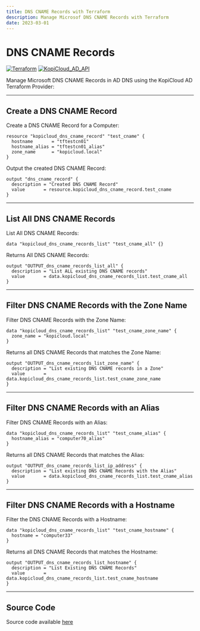 ```yaml
---
title: DNS CNAME Records with Terraform
description: Manage Microsof DNS CNAME Records with Terraform
date: 2023-03-01
---
```


# DNS CNAME Records
[![Terraform](https://img.shields.io/badge/terraform-v1.3+-blue.svg)](https://www.terraform.io/downloads.html) [![KopiCloud_AD_API](https://img.shields.io/badge/kopiCloud_ad-v1.0+-blueviolet.svg)](https://www.kopicloud-ad-api.com)

Manage Microsoft DNS CNAME Records in AD DNS using the KopiCloud AD Terraform Provider:

----

## Create a DNS CNAME Record

Create a DNS CNAME Record for a Computer:

```
resource "kopicloud_dns_cname_record" "test_cname" {
  hostname       = "tftestcn01"
  hostname_alias = "tftestcn01_alias"
  zone_name      = "kopicloud.local"
}
```

Output the created DNS CNAME Record:

```
output "dns_cname_record" {
  description = "Created DNS CNAME Record"
  value       = resource.kopicloud_dns_cname_record.test_cname
}
```

----

## List All DNS CNAME Records

List All DNS CNAME Records:

```
data "kopicloud_dns_cname_records_list" "test_cname_all" {}
```

Returns All DNS CNAME Records:

```
output "OUTPUT_dns_cname_records_list_all" {
  description = "List ALL existing DNS CNAME records"
  value       = data.kopicloud_dns_cname_records_list.test_cname_all
}
```

----

## Filter DNS CNAME Records with the Zone Name

Filter DNS CNAME Records with the Zone Name:

```
data "kopicloud_dns_cname_records_list" "test_cname_zone_name" {
  zone_name = "kopicloud.local"
}
```

Returns all DNS CNAME Records that matches the Zone Name:

```
output "OUTPUT_dns_cname_records_list_zone_name" {
  description = "List existing DNS CNAME records in a Zone"
  value       = data.kopicloud_dns_cname_records_list.test_cname_zone_name
}
```

----

## Filter DNS CNAME Records with an Alias


Filter DNS CNAME Records with an Alias:

```
data "kopicloud_dns_cname_records_list" "test_cname_alias" {
  hostname_alias = "computer70_alias"
}
```

Returns all DNS CNAME Records that matches the Alias:

```
output "OUTPUT_dns_cname_records_list_ip_address" {
  description = "List existing DNS CNAME Records with the Alias"
  value       = data.kopicloud_dns_cname_records_list.test_cname_alias
}
```

----

## Filter DNS CNAME Records with a Hostname

Filter the DNS CNAME Records with a Hostname:

```
data "kopicloud_dns_cname_records_list" "test_cname_hostname" {
  hostname = "computer33"
}
```

Returns all DNS CNAME Records that matches the Hostname:

```
output "OUTPUT_dns_cname_records_list_hostname" {
  description = "List Existing DNS CNAME Records"
  value       = data.kopicloud_dns_cname_records_list.test_cname_hostname
}
```

----

## Source Code

Source code available [here](https://github.com/KopiCloud-AD-API/terraform-kopicloud-ad-api-dns-cname-records)
